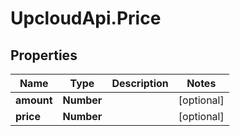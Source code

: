 # UpcloudApi.Price

## Properties
Name | Type | Description | Notes
------------ | ------------- | ------------- | -------------
**amount** | **Number** |  | [optional] 
**price** | **Number** |  | [optional] 


